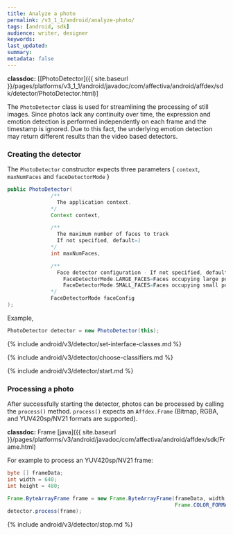 ```yaml
---
title: Analyze a photo
permalink: /v3_1_1/android/analyze-photo/
tags: [android, sdk]
audience: writer, designer
keywords:
last_updated:
summary:
metadata: false
---
```

**classdoc:** [[PhotoDetector]({{ site.baseurl }}/pages/platforms/v3_1_1/android/javadoc/com/affectiva/android/affdex/sdk/detector/PhotoDetector.html)]

The ```PhotoDetector``` class is used for streamlining the processing of still images. Since photos lack any continuity over time, the expression and emotion detection is performed independently on each frame and the timestamp is ignored. Due to this fact, the underlying emotion detection may return different results than the video based detectors.

### Creating the detector
The ```PhotoDetector``` constructor expects three parameters { `context`, `maxNumFaces` and `faceDetectorMode` }

```java
public PhotoDetector(
              /**
                The application context.
              */
              Context context,

              /**
                The maximum number of faces to track
                If not specified, default=1
              */
              int maxNumFaces,

              /**
                Face detector configuration - If not specified, defaults to FaceDetectorMode.SMALL_FACES
                  FaceDetectorMode.LARGE_FACES=Faces occupying large portions of the frame
                  FaceDetectorMode.SMALL_FACES=Faces occupying small portions of the frame
              */
              FaceDetectorMode faceConfig
);
```

Example,

```java
PhotoDetector detector = new PhotoDetector(this);
```

{% include android/v3/detector/set-interface-classes.md %}

{% include android/v3/detector/choose-classifiers.md %}

{% include android/v3/detector/start.md %}

### Processing a photo
After successfully starting the detector, photos can be processed by calling the ```process()``` method. ```process()``` expects an ```Affdex.Frame``` (Bitmap, RGBA, and YUV420sp/NV21 formats are supported).

**classdoc:** Frame [java]({{ site.baseurl }}/pages/platforms/v3/android/javadoc/com/affectiva/android/affdex/sdk/Frame.html)

For example to process an YUV420sp/NV21 frame:

```java
byte [] frameData;
int width = 640;
int height = 480;

Frame.ByteArrayFrame frame = new Frame.ByteArrayFrame(frameData, width, height,
                                                      Frame.COLOR_FORMAT.YUV_NV21);
detector.process(frame);
```

{% include android/v3/detector/stop.md %}
